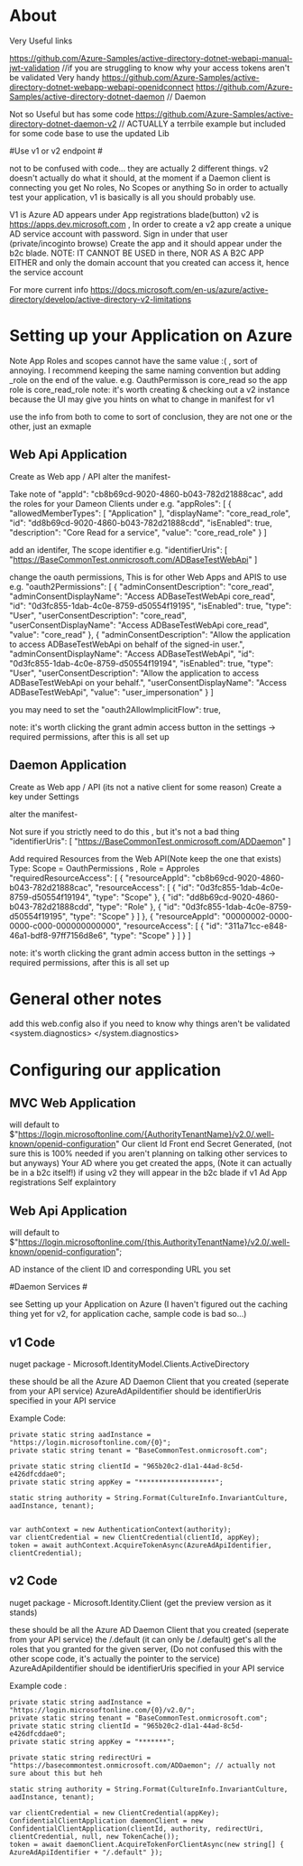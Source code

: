 # About # 


Very Useful links

https://github.com/Azure-Samples/active-directory-dotnet-webapi-manual-jwt-validation //if you are struggling to know why your access tokens aren't be validated Very handy
https://github.com/Azure-Samples/active-directory-dotnet-webapp-webapi-openidconnect
https://github.com/Azure-Samples/active-directory-dotnet-daemon // Daemon 

Not so Useful but has some code
https://github.com/Azure-Samples/active-directory-dotnet-daemon-v2 // ACTUALLY a terrbile example but included for some code base to use the updated Lib

#Use v1 or v2 endpoint #

not to be confused with code... they are actually 2 different things. 
v2 doesn't actually do what it should, at the moment if a Daemon client is connecting you get No roles, No Scopes or anything
So in order to actually test your application, v1 is basically is all you should probably use.  

V1 is Azure AD appears under App registrations blade(button)
v2 is https://apps.dev.microsoft.com , 
In order to create a v2 app create a unique AD service account with password. Sign in under that user (private/incoginto browse)
Create the app and it should appear under the b2c blade.
NOTE: IT CANNOT BE USED in there, NOR AS A B2C APP EITHER and only the domain account that you created can access it, hence the service account

For more current info
https://docs.microsoft.com/en-us/azure/active-directory/develop/active-directory-v2-limitations

# Setting up your Application on Azure #

Note App Roles and scopes cannot have the same value :( , sort of annoying. I recommend keeping the same naming convention but adding _role on the end of the value.
e.g. OauthPermisson is core_read so the app role is core_read_role
note: it's worth creating & checking out a v2 instance because the UI may give you hints on what to change in manifest for v1


use the info from both to come to sort of conclusion, they are not one or the other, just an exmaple

## Web Api Application ##

Create as Web app / API
alter the manifest-

Take note of "appId": "cb8b69cd-9020-4860-b043-782d21888cac",
 add the roles for your Dameon Clients under e.g.
"appRoles": [
    {
      "allowedMemberTypes": [
        "Application"
      ],
      "displayName": "core_read_role",
      "id": "dd8b69cd-9020-4860-b043-782d21888cdd",
      "isEnabled": true,
      "description": "Core Read for a service",
      "value": "core_read_role"
    }
  ]

add an identifer, The scope identifier   e.g.
"identifierUris": [
    "https://BaseCommonTest.onmicrosoft.com/ADBaseTestWebApi"
  ]

change the oauth permissions, This is for other Web Apps and APIS to use e.g.
"oauth2Permissions": [
    {
      "adminConsentDescription": "core_read",
      "adminConsentDisplayName": "Access ADBaseTestWebApi core_read",
      "id": "0d3fc855-1dab-4c0e-8759-d50554f19195",
      "isEnabled": true,
      "type": "User",
      "userConsentDescription": "core_read",
      "userConsentDisplayName": "Access ADBaseTestWebApi core_read",
      "value": "core_read"
    },
    {
      "adminConsentDescription": "Allow the application to access ADBaseTestWebApi on behalf of the signed-in user.",
      "adminConsentDisplayName": "Access ADBaseTestWebApi",
      "id": "0d3fc855-1dab-4c0e-8759-d50554f19194",
      "isEnabled": true,
      "type": "User",
      "userConsentDescription": "Allow the application to access ADBaseTestWebApi on your behalf.",
      "userConsentDisplayName": "Access ADBaseTestWebApi",
      "value": "user_impersonation"
    }
]

you may need to set the 
"oauth2AllowImplicitFlow": true,

note: it's worth clicking the grant admin access button in the settings -> required permissions, after this is all set up

## Daemon Application ##

Create as Web app / API (its not a native client for some reason)
Create a key under Settings 

alter the manifest-

Not sure if you strictly need to do this , but it's not a bad thing
"identifierUris": [
    "https://BaseCommonTest.onmicrosoft.com/ADDaemon"
  ]

Add required Resources from the Web API(Note keep the one that exists)
Type: Scope = OauthPermissions , Role = Approles
"requiredResourceAccess": [
    {
      "resourceAppId": "cb8b69cd-9020-4860-b043-782d21888cac",
      "resourceAccess": [
        {
          "id": "0d3fc855-1dab-4c0e-8759-d50554f19194",
          "type": "Scope"
        },
        {
          "id": "dd8b69cd-9020-4860-b043-782d21888cdd",
          "type": "Role"
        },
        {
          "id": "0d3fc855-1dab-4c0e-8759-d50554f19195",
          "type": "Scope"
        }
      ]
    },
	{
      "resourceAppId": "00000002-0000-0000-c000-000000000000",
      "resourceAccess": [
        {
          "id": "311a71cc-e848-46a1-bdf8-97ff7156d8e6",
          "type": "Scope"
        }
      ]
    }
  ]


note: it's worth clicking the grant admin access button in the settings -> required permissions, after this is all set up

# General other notes #

add this web.config also if you need to know why things aren't be validated
  <system.diagnostics>
    <switches>
      <add name="Microsoft.Owin" value="Verbose" />
    </switches>
  </system.diagnostics>



# Configuring our application #

## MVC Web Application ##

will default to  $"https://login.microsoftonline.com/{AuthorityTenantName}/v2.0/.well-known/openid-configuration"
    <!--add key="Service-Integration-WebApp-Oidc-ClientAuthorityUri" value="" / --><!-- can override if you need a good reason-->
Our client Id Front end
    <add key="Service-Integration-WebApp-Oidc-ClientId" value="7ab78d6c-***-****-****-***721a0d" />
Secret Generated, (not sure this is 100% needed if you aren't planning on talking other services to but anyways)
    <add key="Service-Integration-WebApp-Oidc-ClientSecret" value="kKN)******IQ;D8`]1" />
Your AD where you get created the apps, (Note it can actually be in a b2c itself!) if using v2 they will appear in the b2c blade if v1 Ad App registrations
    <add key="Service-Integration-WebApp-Oidc-ClientTenant" value="BaseCommonTest.onmicrosoft.com" />
Self explaintory
    <add key="Service-Integration-WebApp-Oidc-ClientRedirectUri" value="https://localhost:44311/" />
    <add key="Service-Integration-WebApp-Oidc-ClientPostLogoutRedirectUri" value="https://localhost:44311/" />

## Web Api Application ##

will default to $"https://login.microsoftonline.com/{this.AuthorityTenantName}/v2.0/.well-known/openid-configuration";
   <!--add key="Service-Integration-Api-Oidc-ClientAuthorityUri" value="" /--><!-- can override if you need a good reason-->
AD instance of the client ID and corresponding URL you set
    <add key="Service-Integration-Api-Oidc-ClientId" value="cb8b69cd-9020-4860-b043-782d21888cac" />
    <add key="Service-Integration-Api-Oidc-ClientApp-IdUri" value="https://BaseCommonTest.onmicrosoft.com/ADBaseTestWebApi" />



#Daemon Services #

see Setting up your Application on Azure
(I haven't figured out the caching thing yet for v2, for application cache, sample code is bad so...)


## v1 Code ##

nuget package - Microsoft.IdentityModel.Clients.ActiveDirectory

these should be all the Azure AD Daemon Client that you created (seperate from your API service)
AzureAdApiIdentifier should be identifierUris specified in your API service

Example Code: 

    private static string aadInstance = "https://login.microsoftonline.com/{0}";
    private static string tenant = "BaseCommonTest.onmicrosoft.com";

    private static string clientId = "965b20c2-d1a1-44ad-8c5d-e426dfcddae0";
    private static string appKey = "*******************";

    static string authority = String.Format(CultureInfo.InvariantCulture, aadInstance, tenant);


    var authContext = new AuthenticationContext(authority);
    var clientCredential = new ClientCredential(clientId, appKey);
    token = await authContext.AcquireTokenAsync(AzureAdApiIdentifier, clientCredential);


## v2 Code ##

nuget package - Microsoft.Identity.Client (get the preview version as it stands)

these should be all the Azure AD Daemon Client that you created (seperate from your API service)
the /.default (it can only be /.default) get's all the roles that you granted for the given server, (Do not confused this with the other scope code, it's actually the pointer to the service)
AzureAdApiIdentifier should be identifierUris specified in your API service

Example code :

	private static string aadInstance = "https://login.microsoftonline.com/{0}/v2.0/";
	private static string tenant = "BaseCommonTest.onmicrosoft.com";
	private static string clientId = "965b20c2-d1a1-44ad-8c5d-e426dfcddae0";
	private static string appKey = "*******";
        
	private static string redirectUri = "https://basecommontest.onmicrosoft.com/ADDaemon"; // actually not sure about this but heh

	static string authority = String.Format(CultureInfo.InvariantCulture, aadInstance, tenant);

    var clientCredential = new ClientCredential(appKey);
    ConfidentialClientApplication daemonClient = new ConfidentialClientApplication(clientId, authority, redirectUri, clientCredential, null, new TokenCache());
    token = await daemonClient.AcquireTokenForClientAsync(new string[] { AzureAdApiIdentifier + "/.default" });